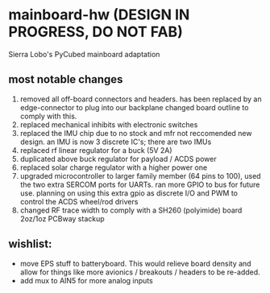 # mainboard-hw (DESIGN IN PROGRESS, DO NOT FAB)
Sierra Lobo's PyCubed mainboard adaptation



## most notable changes
1. removed all off-board connectors and headers. has been replaced by an edge-connector to plug into our backplane changed board outline to comply with this.
2. replaced mechanical inhibits with electronic switches
3. replaced the IMU chip due to no stock and mfr not reccomended new design. an IMU is now 3 discrete IC's; there are two IMUs
4. replaced rf linear regulator for a buck (5V 2A)
5. duplicated above buck regulator for payload / ACDS power
6. replaced solar charge regulator with a higher power one
7. upgraded microcontroller to larger family member (64 pins to 100), used the two extra SERCOM ports for UARTs. ran more GPIO to bus for future use. planning on using this extra gpio as discrete I/O and PWM to control the ACDS wheel/rod drivers
8. changed RF trace width to comply with a SH260 (polyimide) board 2oz/1oz PCBway stackup
## wishlist:
- move EPS stuff to batteryboard. This would relieve board density and allow for things like more avionics / breakouts / headers to be re-added.
- add mux to AIN5 for more analog inputs
